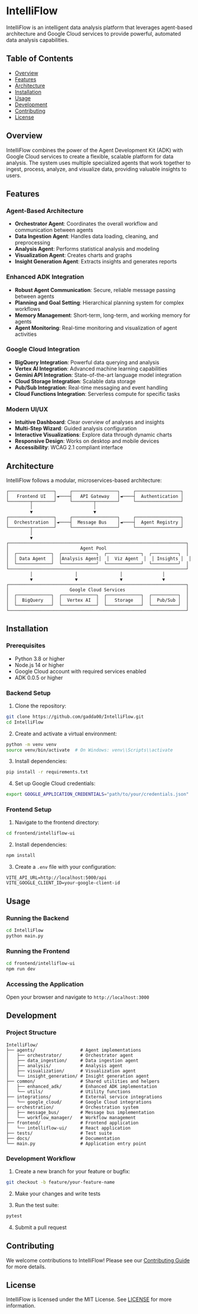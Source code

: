 # IntelliFlow

IntelliFlow is an intelligent data analysis platform that leverages agent-based architecture and Google Cloud services to provide powerful, automated data analysis capabilities.

## Table of Contents

- [Overview](#overview)
- [Features](#features)
- [Architecture](#architecture)
- [Installation](#installation)
- [Usage](#usage)
- [Development](#development)
- [Contributing](#contributing)
- [License](#license)

## Overview

IntelliFlow combines the power of the Agent Development Kit (ADK) with Google Cloud services to create a flexible, scalable platform for data analysis. The system uses multiple specialized agents that work together to ingest, process, analyze, and visualize data, providing valuable insights to users.

## Features

### Agent-Based Architecture
- **Orchestrator Agent**: Coordinates the overall workflow and communication between agents
- **Data Ingestion Agent**: Handles data loading, cleaning, and preprocessing
- **Analysis Agent**: Performs statistical analysis and modeling
- **Visualization Agent**: Creates charts and graphs
- **Insight Generation Agent**: Extracts insights and generates reports

### Enhanced ADK Integration
- **Robust Agent Communication**: Secure, reliable message passing between agents
- **Planning and Goal Setting**: Hierarchical planning system for complex workflows
- **Memory Management**: Short-term, long-term, and working memory for agents
- **Agent Monitoring**: Real-time monitoring and visualization of agent activities

### Google Cloud Integration
- **BigQuery Integration**: Powerful data querying and analysis
- **Vertex AI Integration**: Advanced machine learning capabilities
- **Gemini API Integration**: State-of-the-art language model integration
- **Cloud Storage Integration**: Scalable data storage
- **Pub/Sub Integration**: Real-time messaging and event handling
- **Cloud Functions Integration**: Serverless compute for specific tasks

### Modern UI/UX
- **Intuitive Dashboard**: Clear overview of analyses and insights
- **Multi-Step Wizard**: Guided analysis configuration
- **Interactive Visualizations**: Explore data through dynamic charts
- **Responsive Design**: Works on desktop and mobile devices
- **Accessibility**: WCAG 2.1 compliant interface

## Architecture

IntelliFlow follows a modular, microservices-based architecture:

```
┌─────────────────┐     ┌─────────────────┐     ┌─────────────────┐
│   Frontend UI   │◄────┤   API Gateway   │◄────┤  Authentication │
└────────┬────────┘     └────────┬────────┘     └─────────────────┘
         │                       │
         ▼                       ▼
┌─────────────────┐     ┌─────────────────┐     ┌─────────────────┐
│  Orchestration  │◄────┤  Message Bus    │◄────┤  Agent Registry │
└────────┬────────┘     └─────────────────┘     └─────────────────┘
         │
         ▼
┌───────────────────────────────────────────────────────────────────┐
│                           Agent Pool                              │
│  ┌─────────────┐  ┌─────────────┐  ┌─────────────┐  ┌──────────┐  │
│  │ Data Agent  │  │Analysis Agent│  │  Viz Agent  │  │ Insights │  │
│  └─────────────┘  └─────────────┘  └─────────────┘  └──────────┘  │
└───────────────────────────────────────────────────────────────────┘
         │                │                │               │
         ▼                ▼                ▼               ▼
┌───────────────────────────────────────────────────────────────────┐
│                       Google Cloud Services                       │
│  ┌─────────────┐  ┌─────────────┐  ┌─────────────┐  ┌──────────┐  │
│  │  BigQuery   │  │  Vertex AI  │  │   Storage   │  │  Pub/Sub │  │
│  └─────────────┘  └─────────────┘  └─────────────┘  └──────────┘  │
└───────────────────────────────────────────────────────────────────┘
```

## Installation

### Prerequisites
- Python 3.8 or higher
- Node.js 14 or higher
- Google Cloud account with required services enabled
- ADK 0.0.5 or higher

### Backend Setup

1. Clone the repository:
```bash
git clone https://github.com/gadda00/IntelliFlow.git
cd IntelliFlow
```

2. Create and activate a virtual environment:
```bash
python -m venv venv
source venv/bin/activate  # On Windows: venv\\Scripts\\activate
```

3. Install dependencies:
```bash
pip install -r requirements.txt
```

4. Set up Google Cloud credentials:
```bash
export GOOGLE_APPLICATION_CREDENTIALS="path/to/your/credentials.json"
```

### Frontend Setup

1. Navigate to the frontend directory:
```bash
cd frontend/intelliflow-ui
```

2. Install dependencies:
```bash
npm install
```

3. Create a `.env` file with your configuration:
```
VITE_API_URL=http://localhost:5000/api
VITE_GOOGLE_CLIENT_ID=your-google-client-id
```

## Usage

### Running the Backend

```bash
cd IntelliFlow
python main.py
```

### Running the Frontend

```bash
cd frontend/intelliflow-ui
npm run dev
```

### Accessing the Application

Open your browser and navigate to `http://localhost:3000`

## Development

### Project Structure

```
IntelliFlow/
├── agents/                 # Agent implementations
│   ├── orchestrator/       # Orchestrator agent
│   ├── data_ingestion/     # Data ingestion agent
│   ├── analysis/           # Analysis agent
│   ├── visualization/      # Visualization agent
│   └── insight_generation/ # Insight generation agent
├── common/                 # Shared utilities and helpers
│   ├── enhanced_adk/       # Enhanced ADK implementation
│   └── utils/              # Utility functions
├── integrations/           # External service integrations
│   └── google_cloud/       # Google Cloud integrations
├── orchestration/          # Orchestration system
│   ├── message_bus/        # Message bus implementation
│   └── workflow_manager/   # Workflow management
├── frontend/               # Frontend application
│   └── intelliflow-ui/     # React application
├── tests/                  # Test suite
├── docs/                   # Documentation
└── main.py                 # Application entry point
```

### Development Workflow

1. Create a new branch for your feature or bugfix:
```bash
git checkout -b feature/your-feature-name
```

2. Make your changes and write tests

3. Run the test suite:
```bash
pytest
```

4. Submit a pull request

## Contributing

We welcome contributions to IntelliFlow! Please see our [Contributing Guide](CONTRIBUTING.md) for more details.

## License

IntelliFlow is licensed under the MIT License. See [LICENSE](LICENSE) for more information.

